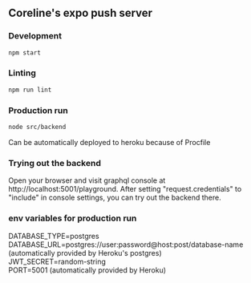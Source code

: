 ## Coreline's expo push server

### Development
```bash
npm start
```

### Linting
```bash
npm run lint
```

### Production run
```bash
node src/backend
```
Can be automatically deployed to heroku because of Procfile

### Trying out the backend
Open your browser and visit graphql console at http://localhost:5001/playground.
After setting "request.credentials" to "include" in console settings, you can try out the backend there.

### env variables for production run
DATABASE_TYPE=postgres  
DATABASE_URL=postgres://user:password@host:post/database-name (automatically provided by Heroku's postgres)  
JWT_SECRET=random-string  
PORT=5001 (automatically provided by Heroku)  
